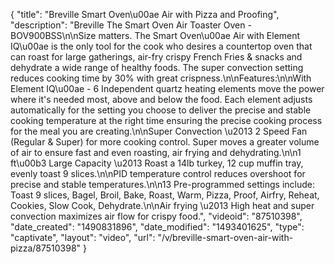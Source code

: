 {
    "title": "Breville Smart Oven\u00ae Air with Pizza and Proofing",
    "description": "Breville The Smart Oven Air Toaster Oven - BOV900BSS\n\nSize matters. The Smart Oven\u00ae Air with Element IQ\u00ae is the only tool for the cook who desires a countertop oven that can roast for large gatherings, air-fry crispy French Fries & snacks and dehydrate a wide range of healthy foods. The super convection setting reduces cooking time by 30% with great crispness.\n\nFeatures:\n\nWith Element IQ\u00ae - 6 Independent quartz heating elements move the power where it's needed most, above and below the food. Each element adjusts automatically for the setting you choose to deliver the precise and stable cooking temperature at the right time ensuring the precise cooking process for the meal you are creating.\n\nSuper Convection \u2013 2 Speed Fan (Regular & Super) for more cooking control. Super moves a greater volume of air to ensure fast and even roasting, air frying and dehydrating.\n\n1 ft\u00b3 Large Capacity \u2013 Roast a 14lb turkey, 12 cup muffin tray, evenly toast 9 slices.\n\nPID temperature control reduces overshoot for precise and stable temperatures.\n\n13 Pre-programmed settings include: Toast 9 slices, Bagel, Broil, Bake, Roast, Warm, Pizza, Proof, Airfry, Reheat, Cookies, Slow Cook, Dehydrate.\n\nAir frying \u2013 High heat and super convection maximizes air flow for crispy food.",
    "videoid": "87510398",
    "date_created": "1490831896",
    "date_modified": "1493401625",
    "type": "captivate",
    "layout": "video",
    "url": "\/v\/breville-smart-oven-air-with-pizza\/87510398"
}
